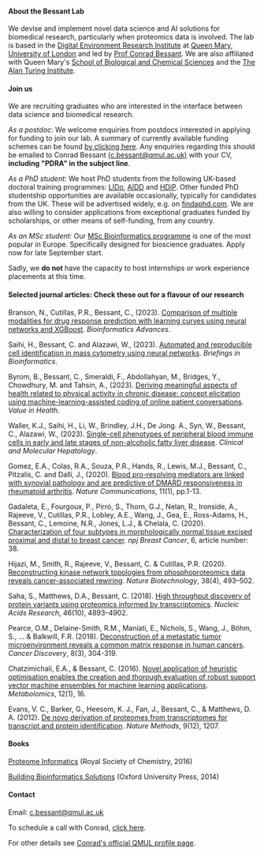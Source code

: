 #### About the Bessant Lab

We devise and implement novel data science and AI solutions for biomedical research, particularly when proteomics data is involved. The lab is based in the [Digital Environment Research Institute](https://www.qmul.ac.uk/deri/) at [Queen Mary](http://www.qmul.ac.uk/), [University of London](https://london.ac.uk/) and led by [Prof Conrad Bessant](https://www.linkedin.com/in/conradbessant). We are also affiliated with Queen Mary's [School of Biological and Chemical Sciences](http://www.sbcs.qmul.ac.uk/) and the [The Alan Turing Institute](https://www.turing.ac.uk/).

#### Join us

We are recruiting graduates who are interested in the interface between data science and biomedical research.

*As a postdoc:* We welcome enquiries from postdocs interested in applying for funding to join our lab. A summary of currently available funding schemes can be found [by clicking here](https://www.qmul.ac.uk/sbcs/research/postdoctoral_fellowships/). Any enquiries regarding this should be emailed to Conrad Bessant [(c.bessant@qmul.ac.uk)](mailto:c.bessant@qmul.ac.uk) with your CV, **including "PDRA" in the subject line**.

*As a PhD student:* We host PhD students from the following UK-based doctoral training programmes: [LIDo](https://www.lido-dtp.ac.uk/), [AIDD](https://www.qmul.ac.uk/deri/ukri-aidd-doctoral-training-programme/) and [HDiP](https://www.qmul.ac.uk/wiph/study-with-us/postgraduate-research/wellcome-trust-phd-programme-in-science/). Other funded PhD studentship opportunities are available occasionally, typically for candidates from the UK. These will be advertised widely, e.g. on [findaphd.com](https://www.findaphd.com/phds/?Keywords=%22conrad%20bessant%22). We are also willing to consider applications from exceptional graduates funded by scholarships, or other means of self-funding, from any country.

*As an MSc student:* Our [MSc Bioinformatics programme](https://qmul.ac.uk/msc-bioinfo) is one of the most popular in Europe. Specifically designed for bioscience graduates. Apply now for late September start.

Sadly, we **do not** have the capacity to host internships or work experience placements at this time.

#### Selected journal articles: Check these out for a flavour of our research

Branson, N., Cutillas, P.R., Bessant, C., (2023). [Comparison of multiple modalities for drug response prediction with learning curves using neural networks and XGBoost](https://doi.org/10.1093/bioadv/vbad190). *Bioinformatics Advances*.

Saihi, H., Bessant, C. and Alazawi, W., (2023). [Automated and reproducible cell identification in mass cytometry using neural networks](https://doi.org/10.1093/bib/bbad392). *Briefings in Bioinformatics*.

Byrom, B., Bessant, C., Smeraldi, F., Abdollahyan, M., Bridges, Y., Chowdhury, M. and Tahsin, A., (2023). [Deriving meaningful aspects of health related to physical activity in chronic disease: concept elicitation using machine-learning-assisted coding of online patient conversations](https://www.valueinhealthjournal.com/article/S1098-3015(23)00050-5/fulltext). *Value in Health*.

Waller, K.J., Saihi, H., Li, W., Brindley, J.H., De Jong. A., Syn, W., Bessant, C., Alazawi, W., (2023). [Single-cell phenotypes of peripheral blood immune cells in early and late stages of non-alcoholic fatty liver disease](https://www.e-cmh.org/journal/view.php?doi=10.3350/cmh.2022.0205). *Clinical and Molecular Hepatology*.

Gomez, E.A., Colas, R.A., Souza, P.R., Hands, R., Lewis, M.J., Bessant, C., Pitzalis, C. and Dalli, J., (2020). [Blood pro-resolving mediators are linked with synovial pathology and are predictive of DMARD responsiveness in rheumatoid arthritis](https://www.nature.com/articles/s41467-020-19176-z). *Nature Communications*, 11(1), pp.1-13.

Gadaleta, E., Fourgoux, P., Pirró, S., Thorn, G.J., Nelan, R., Ironside, A., Rajeeve, V., Cutillas, P.R., Lobley, A.E., Wang, J., Gea, E., Ross-Adams, H., Bessant, C., Lemoine, N.R., Jones, L.J., & Chelala, C. (2020). [Characterization of four subtypes in morphologically normal tissue excised proximal and distal to breast cancer](https://doi.org/10.1038/s41523-020-00182-9). *npj Breast Cancer*, 6, article number: 38.

Hijazi, M., Smith, R., Rajeeve, V., Bessant, C. & Cutillas, P.R. (2020). [Reconstructing kinase network topologies from phosphoproteomics data reveals cancer-associated rewiring](https://dx.doi.org/10.1038/s41587-019-0391-9). *Nature Biotechnology*, 38(4), 493–502.

Saha, S., Matthews, D.A., Bessant, C. (2018). [High throughput discovery of protein variants using proteomics informed by transcriptomics](https://dx.doi.org/10.1093/nar/gky295). *Nucleic Acids Research*, 46(10), 4893–4902.

Pearce, O.M., Delaine-Smith, R.M., Maniati, E., Nichols, S., Wang, J., Böhm, S., ... & Balkwill, F.R. (2018). [Deconstruction of a metastatic tumor microenvironment reveals a common matrix response in human cancers](http://cancerdiscovery.aacrjournals.org/content/8/3/304). *Cancer Discovery*, 8(3), 304-319.

Chatzimichali, E.A., & Bessant, C. (2016). [Novel application of heuristic optimisation enables the creation and thorough evaluation of robust support vector machine ensembles for machine learning applications](https://link.springer.com/article/10.1007/s11306-015-0894-4). *Metabolomics*, 12(1), 16.

Evans, V. C., Barker, G., Heesom, K. J., Fan, J., Bessant, C., & Matthews, D. A. (2012). [De novo derivation of proteomes from transcriptomes for transcript and protein identification](https://www.nature.com/articles/nmeth.2227). *Nature Methods*, 9(12), 1207.

#### Books

[Proteome Informatics](http://pubs.rsc.org/en/content/ebook/978-1-78262-428-8) (Royal Society of Chemistry, 2016)

[Building Bioinformatics Solutions](https://global.oup.com/academic/product/building-bioinformatics-solutions-9780199658565) (Oxford University Press, 2014)

#### Contact

Email: [c.bessant@qmul.ac.uk](mailto:c.bessant@qmul.ac.uk)

To schedule a call with Conrad, [click here](https://calendly.com/bessant).

For other details see [Conrad's official QMUL profile page](http://www.sbcs.qmul.ac.uk/staff/conradbessant.html).

